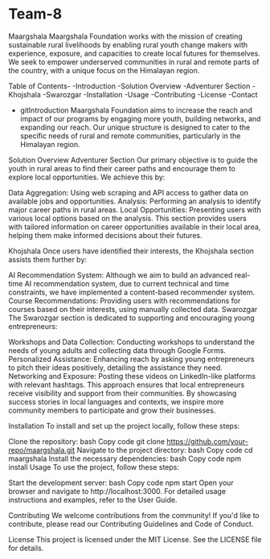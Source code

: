 # Team-8
Maargshala
Maargshala Foundation works with the mission of creating sustainable rural livelihoods by enabling rural youth change makers with experience, exposure, and capacities to create local futures for themselves. We seek to empower underserved communities in rural and remote parts of the country, with a unique focus on the Himalayan region.

Table of Contents- 
-Introduction
-Solution Overview
-Adventurer Section
-Khojshala
-Swarozgar
-Installation
-Usage
-Contributing
-License
-Contact
- gitIntroduction
Maargshala Foundation aims to increase the reach and impact of our programs by engaging more youth, building networks, and expanding our reach. Our unique structure is designed to cater to the specific needs of rural and remote communities, particularly in the Himalayan region.

Solution Overview
Adventurer Section
Our primary objective is to guide the youth in rural areas to find their career paths and encourage them to explore local opportunities. We achieve this by:

Data Aggregation: Using web scraping and API access to gather data on available jobs and opportunities.
Analysis: Performing an analysis to identify major career paths in rural areas.
Local Opportunities: Presenting users with various local options based on the analysis.
This section provides users with tailored information on career opportunities available in their local area, helping them make informed decisions about their futures.

Khojshala
Once users have identified their interests, the Khojshala section assists them further by:

AI Recommendation System: Although we aim to build an advanced real-time AI recommendation system, due to current technical and time constraints, we have implemented a content-based recommender system.
Course Recommendations: Providing users with recommendations for courses based on their interests, using manually collected data.
Swarozgar
The Swarozgar section is dedicated to supporting and encouraging young entrepreneurs:

Workshops and Data Collection: Conducting workshops to understand the needs of young adults and collecting data through Google Forms.
Personalized Assistance: Enhancing reach by asking young entrepreneurs to pitch their ideas positively, detailing the assistance they need.
Networking and Exposure: Posting these videos on LinkedIn-like platforms with relevant hashtags. This approach ensures that local entrepreneurs receive visibility and support from their communities.
By showcasing success stories in local languages and contexts, we inspire more community members to participate and grow their businesses.

Installation
To install and set up the project locally, follow these steps:

Clone the repository:
bash
Copy code
git clone https://github.com/your-repo/maargshala.git
Navigate to the project directory:
bash
Copy code
cd maargshala
Install the necessary dependencies:
bash
Copy code
npm install
Usage
To use the project, follow these steps:

Start the development server:
bash
Copy code
npm start
Open your browser and navigate to http://localhost:3000.
For detailed usage instructions and examples, refer to the User Guide.

Contributing
We welcome contributions from the community! If you'd like to contribute, please read our Contributing Guidelines and Code of Conduct.

License
This project is licensed under the MIT License. See the LICENSE file for details.
